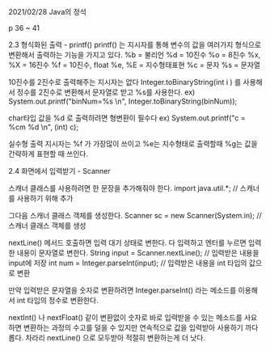 2021/02/28 Java의 정석 

p 36 ~ 41

2.3 형식화된 출력 - printf()
printf() 는 지시자를 통해 변수의 값을 여러가지 형식으로 변환해서 출력하는 기능을 가지고 있다.
%b = 불리언
%d = 10진수
%o = 8진수
%x, %X = 16진수
%f = 10진수, float
%e, %E = 지수형태표현
%c = 문자
%s = 문자열

10진수를 2진수로 출력해주는 지시자는 없다
Integer.toBinaryString(int i ) 를 사용해서 정수를 2진수로 변환해서 문자열로 받고 %s를 사용한다.
ex) System.out.printf("binNum=%s \n", Integer.toBinaryString(binNum));

char타입 값을 %d 로 출력하려면 형변환이 필수다
ex) System.out.printf("c = %cm %d \n", (int) c);

실수형 출력 지시자는 %f 가 가장많이 쓰이고
%e는 지수형태로 출력할때
%g는 값을 간략하게 표현할 때 쓰인다.

2.4 화면에서 입력받기 - Scanner

스캐너 클래스를 사용하려면 한 문장을 추가해줘야 한다.
import java.util.*; // 스캐너를 사용하기 위해 추가

그다음 스캐너 클래스 객체를 생성한다.
Scanner sc = new Scanner(System.in); // 스캐너 클래스 객체를 생성

nextLine() 메서드 호출하면 입력 대기 상태로 변한다. 다 입력하고 엔터를 누르면 입력한 내용이 문자열로 변한다.
String input = Scanner.nextLine(); // 입력받은 내용을 input에 저장
int num = Integer.parseInt(input); // 입력받은 내용을 int 타입의 값으로 변환

만약 입력받은 문자열을 숫자로 변환하려면 Integer.parseInt() 라는 메소드를 이용해서 int 타입의 정수로 변환한다.

nextInt() 나 nextFloat() 같이 변환없이 숫자로 바로 입력받을 수 있는 메소드를 사요하면 
변환하는 과정의 수고를 덜을 수 있지만 연속적으로 값을 입력받아 사용하기 까다롭다.
차라리 nextLine() 으로 모두받아 적절히 변환하는게 더 낫다.

